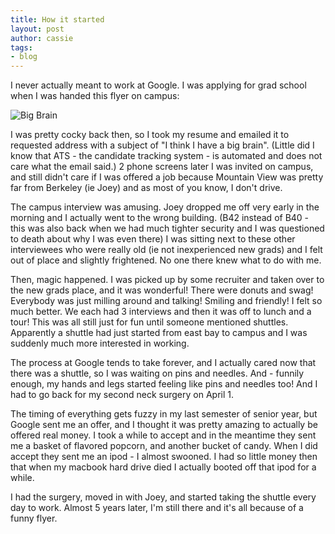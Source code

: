 ```yaml
---
title: How it started
layout: post
author: cassie
tags:
- blog
---
```


I never actually meant to work at Google. I was applying for grad school when I was handed this flyer on campus:

![Big Brain](https://lh5.googleusercontent.com/-5NonUs2vyXY/TwI48NQe9sI/AAAAAAAAA9I/LFecIKtqDSE/s400/4436093386_19632f5645_z.jpg)

I was pretty cocky back then, so I took my resume and emailed it to requested address with a subject of "I think I have a big brain". (Little did I know that ATS - the candidate tracking system - is automated and does not care what the email said.) 2 phone screens later I was invited on campus, and still didn't care if I was offered a job because Mountain View was pretty far from Berkeley (ie Joey) and as most of you know, I don't drive.

The campus interview was amusing. Joey dropped me off very early in the morning and I actually went to the wrong building. (B42 instead of B40 - this was also back when we had much tighter security and I was questioned to death about why I was even there) I was sitting next to these other interviewees who were really old (ie not inexperienced new grads) and I felt out of place and slightly frightened. No one there knew what to do with me.

Then, magic happened. I was picked up by some recruiter and taken over to the new grads place, and it was wonderful! There were donuts and swag! Everybody was just milling around and talking! Smiling and friendly! I felt so much better. We each had 3 interviews and then it was off to lunch and a tour! This was all still just for fun until someone mentioned shuttles. Apparently a shuttle had just started from east bay to campus and I was suddenly much more interested in working.

The process at Google tends to take forever, and I actually cared now that there was a shuttle, so I was waiting on pins and needles. And - funnily enough, my hands and legs started feeling like pins and needles too! And I had to go back for my second neck surgery on April 1.

The timing of everything gets fuzzy in my last semester of senior year, but Google sent me an offer, and I thought it was pretty amazing to actually be offered real money. I took a while to accept and in the meantime they sent me a basket of flavored popcorn, and another bucket of candy. When I did accept they sent me an ipod - I almost swooned. I had so little money then that when my macbook hard drive died I actually booted off that ipod for a while.

I had the surgery, moved in with Joey, and started taking the shuttle every day to work. Almost 5 years later, I'm still there and it's all because of a funny flyer.
